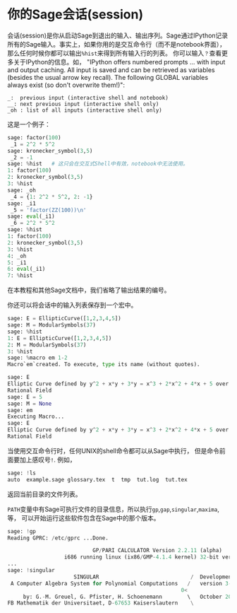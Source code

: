 你的Sage会话(session)
====

会话(session)是你从启动Sage到退出的输入、输出序列。Sage通过IPython记录所有的Sage输入。事实上，如果你用的是交互命令行（而不是notebook界面），那么任何时候你都可以输出`%hist`来得到所有输入行的列表。 你可以输入`？`查看更多关于IPython的信息。如， \"IPython offers numbered prompts ... with input and output caching. All input is saved and can be
retrieved as variables (besides the usual arrow key recall). The
following GLOBAL variables always exist (so don\'t overwrite them!)\":
```
_:  previous input (interactive shell and notebook)
__: next previous input (interactive shell only)
_oh : list of all inputs (interactive shell only)
```
这是一个例子：
```py
sage: factor(100)
 _1 = 2^2 * 5^2
sage: kronecker_symbol(3,5)
 _2 = -1
sage: %hist   # 这只会在交互式Shell中有效，notebook中无法使用。
1: factor(100)
2: kronecker_symbol(3,5)
3: %hist
sage: _oh
 _4 = {1: 2^2 * 5^2, 2: -1}
sage: _i1
 _5 = 'factor(ZZ(100))\n'
sage: eval(_i1)
 _6 = 2^2 * 5^2
sage: %hist
1: factor(100)
2: kronecker_symbol(3,5)
3: %hist
4: _oh
5: _i1
6: eval(_i1)
7: %hist
```


在本教程和其他Sage文档中，我们省略了输出结果的编号。

你还可以将会话中的输入列表保存到一个宏中。
```py
sage: E = EllipticCurve([1,2,3,4,5])
sage: M = ModularSymbols(37)
sage: %hist
1: E = EllipticCurve([1,2,3,4,5])
2: M = ModularSymbols(37)
3: %hist
sage: %macro em 1-2
Macro`em`created. To execute, type its name (without quotes).
```

```py
sage: E
Elliptic Curve defined by y^2 + x*y + 3*y = x^3 + 2*x^2 + 4*x + 5 over 
Rational Field
sage: E = 5
sage: M = None
sage: em
Executing Macro...
sage: E
Elliptic Curve defined by y^2 + x*y + 3*y = x^3 + 2*x^2 + 4*x + 5 over 
Rational Field
```


当使用交互命令行时，任何UNIX的shell命令都可以从Sage中执行，
但是命令前面要加上感叹号`!`. 例如，
```py
sage: !ls
auto  example.sage glossary.tex  t  tmp  tut.log  tut.tex
```


返回当前目录的文件列表。

`PATH`变量中有Sage可执行文件的目录信息，所以执行`gp`,`gap`,`singular`,`maxima`, 等， 可以开始运行这些软件包含在Sage中的那个版本。
```py
sage: !gp
Reading GPRC: /etc/gprc ...Done.

                           GP/PARI CALCULATOR Version 2.2.11 (alpha)
                  i686 running linux (ix86/GMP-4.1.4 kernel) 32-bit version
...
sage: !singular
                     SINGULAR                             /  Development
 A Computer Algebra System for Polynomial Computations   /   version 3-0-1
                                                       0<
     by: G.-M. Greuel, G. Pfister, H. Schoenemann        \   October 2005
FB Mathematik der Universitaet, D-67653 Kaiserslautern    \
```